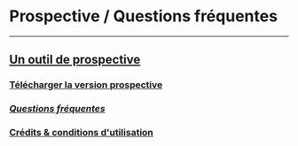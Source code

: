 # Prospective / Questions fréquentes


***
## [Un outil de prospective](https://timotheefouqueray.github.io/fosterforest/prospective/prospective)
### [Télécharger la version prospective](https://timotheefouqueray.github.io/fosterforest/prospective/telecharger-prospective)
### *[Questions fréquentes](https://timotheefouqueray.github.io/fosterforest/prospective/tutoriels)*
### [Crédits & conditions d'utilisation](https://timotheefouqueray.github.io/fosterforest/home/credits-utilisation)
